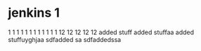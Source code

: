 # jenkins 1
 1
 1
 1
 1
 1
 1
 1
 1
 1
 1
 1
 1
 12
 12
 12
 12
 12
 added stuff
 added stuffaa
 added stuffuyghjaa
sdfadded sa
sdfaddedssa
